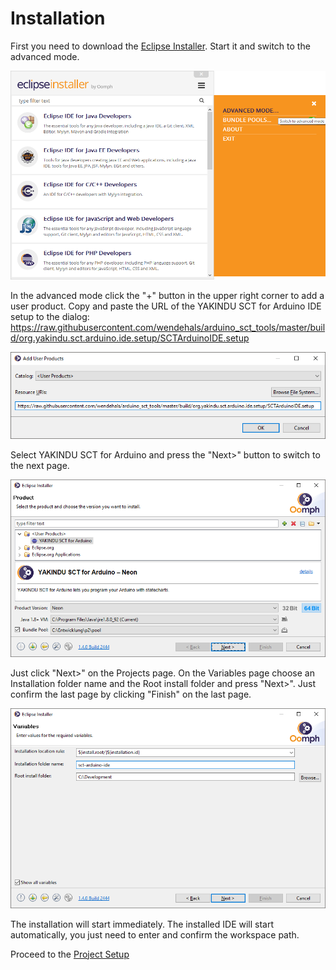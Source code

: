 # Installation

First you need to download the [Eclipse Installer](https://www.eclipse.org/downloads/). Start it and switch to the advanced mode.

![Installer - Switch to Advanced Mode](../screenshots/Installer_AdvancedMode.png)

In the advanced mode click the "+" button in the upper right corner to add a user product. Copy and paste the URL of the YAKINDU SCT for Arduino IDE setup to the dialog:
https://raw.githubusercontent.com/wendehals/arduino_sct_tools/master/build/org.yakindu.sct.arduino.ide.setup/SCTArduinoIDE.setup

![Installer - Add the YAKINDU SCT for Arduino IDE setup to the user products](../screenshots/Installer_AddUserProduct.png)

Select YAKINDU SCT for Arduino and press the "Next>" button to switch to the next page.  

![Installer - YAKINDU SCT for Arduino IDE](../screenshots/Installer_UserProductSetup.png)

Just click "Next>" on the Projects page. On the Variables page choose an Installation folder name and the Root install folder and press "Next>". Just confirm the last page by clicking "Finish" on the last page. 

![Installer - Variables](../screenshots/Installer_Variables.png)

The installation will start immediately. The installed IDE will start automatically, you just need to enter and confirm the workspace path.

Proceed to the [Project Setup](ProjectSetup.md)
